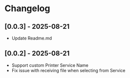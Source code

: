 # Changelog

## [0.0.3] - 2025-08-21

- Update Readme.md

## [0.0.2] - 2025-08-21

- Support custom Printer Service Name
- Fix issue with receiving file when selecting from Service
